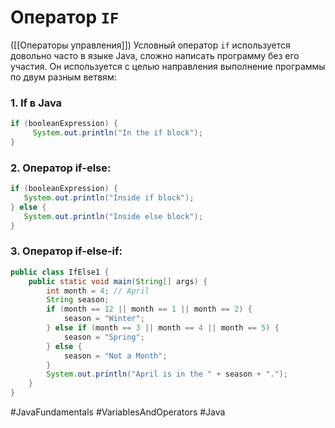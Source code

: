 # Оператор `IF`
([[Операторы управления]])
Условный оператор `if` используется довольно часто в языке Java, сложно написать программу без его участия. Он используется с целью направления выполнение программы по двум разным ветвям:

### 1. If в Java
```java
if (booleanExpression) {
     System.out.println("In the if block");
}
```

### 2. Оператор if-else:
 ```java
if (booleanExpression) {
    System.out.println("Inside if block");
} else {
    System.out.println("Inside else block");
}
```

### 3. Оператор if-else-if:
```java
public class IfElse1 {
    public static void main(String[] args) {
        int month = 4; // April
        String season;
        if (month == 12 || month == 1 || month == 2) {
            season = "Winter";
        } else if (month == 3 || month == 4 || month == 5) {
            season = "Spring";
        } else {
            season = "Not a Month";
        }
        System.out.println("April is in the " + season + ".");
    }
}
```

#JavaFundamentals
#VariablesAndOperators
#Java
